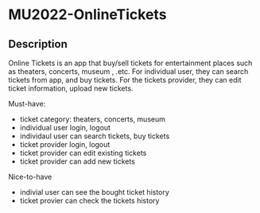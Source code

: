 # MU2022-OnlineTickets
## Description
Online Tickets is an app that buy/sell tickets for entertainment places such as theaters, concerts, museum , .etc. For individual user, they can search tickets from app, and buy tickets. For the tickets provider, they can edit ticket information, upload new tickets. 

Must-have: 
- ticket category: theaters, concerts, museum
- individual user login, logout
- individaul user can search tickets, buy tickets
- ticket provider login, logout
- ticket provider can edit existing tickets
- ticket provider can add new tickets


Nice-to-have
- indivial user can see the bought ticket history
- ticket provier can check the tickets history
